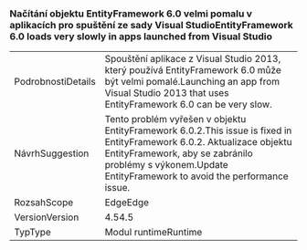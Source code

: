 ### <a name="entityframework-60-loads-very-slowly-in-apps-launched-from-visual-studio"></a><span data-ttu-id="7750b-101">Načítání objektu EntityFramework 6.0 velmi pomalu v aplikacích pro spuštění ze sady Visual Studio</span><span class="sxs-lookup"><span data-stu-id="7750b-101">EntityFramework 6.0 loads very slowly in apps launched from Visual Studio</span></span>

|   |   |
|---|---|
|<span data-ttu-id="7750b-102">Podrobnosti</span><span class="sxs-lookup"><span data-stu-id="7750b-102">Details</span></span>|<span data-ttu-id="7750b-103">Spouštění aplikace z Visual Studio 2013, který používá EntityFramework 6.0 může být velmi pomalé.</span><span class="sxs-lookup"><span data-stu-id="7750b-103">Launching an app from Visual Studio 2013 that uses EntityFramework 6.0 can be very slow.</span></span>|
|<span data-ttu-id="7750b-104">Návrh</span><span class="sxs-lookup"><span data-stu-id="7750b-104">Suggestion</span></span>|<span data-ttu-id="7750b-105">Tento problém vyřešen v objektu EntityFramework 6.0.2.</span><span class="sxs-lookup"><span data-stu-id="7750b-105">This issue is fixed in EntityFramework 6.0.2.</span></span> <span data-ttu-id="7750b-106">Aktualizace objektu EntityFramework, aby se zabránilo problémy s výkonem.</span><span class="sxs-lookup"><span data-stu-id="7750b-106">Update EntityFramework to avoid the performance issue.</span></span>|
|<span data-ttu-id="7750b-107">Rozsah</span><span class="sxs-lookup"><span data-stu-id="7750b-107">Scope</span></span>|<span data-ttu-id="7750b-108">Edge</span><span class="sxs-lookup"><span data-stu-id="7750b-108">Edge</span></span>|
|<span data-ttu-id="7750b-109">Version</span><span class="sxs-lookup"><span data-stu-id="7750b-109">Version</span></span>|<span data-ttu-id="7750b-110">4.5</span><span class="sxs-lookup"><span data-stu-id="7750b-110">4.5</span></span>|
|<span data-ttu-id="7750b-111">Typ</span><span class="sxs-lookup"><span data-stu-id="7750b-111">Type</span></span>|<span data-ttu-id="7750b-112">Modul runtime</span><span class="sxs-lookup"><span data-stu-id="7750b-112">Runtime</span></span>|

